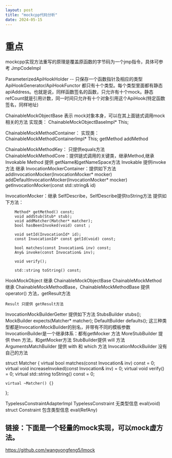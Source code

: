 ```yaml
---
layout: post
title: "mockcpp代码分析"
date: 2024-05-15
---
```


# 重点
mockcpp实现方法重写的原理是覆盖原函数的字节码为一个jmp指令，具体可参考 JmpCodeImpl

ParameterizedApiHookHolder   --   只保存一个函数指针及相应的类型
ApiHookGenerator/ApiHookFunctor 都只有十个类型。每个类型里面都有静态apiAddress。也就是说，同样函数签名的函数，只允许有十个mock。静态refCount就是引用计数，同一时间只允许有十个对象引用这个ApiHook(特定函数签名，同样地址)

ChainableMockObjectBase 表示 mock对象本身，可以在其上面链式调用mock相关的方法
实现类：  ChainableMockObjectBaseImpl* This;

ChainableMockMethodContainer： 实现类：ChainableMockMethodContainerImpl* This;
    getMethod
    addMethod

ChainableMockMethodKey： 只提供equals方法
ChainableMockMethodCore：提供链式调用的关键类，继承Method,继承Invokable
    Method 提供 getName和getNameSpace方法
    Invokable 提供invoke方法
    继承  InvocationMockerContainer：提供如下方法
        addInvocationMocker(InvocationMocker* mocker)
        addDefaultInvocationMocker(InvocationMocker* mocker)
        getInvocationMocker(const std::string& id)

InvocationMocker：继承 SelfDescribe，SelfDescribe提供toString方法
    提供如下方法：

        Method* getMethod() const;
        void addStub(Stub* stub);
        void addMatcher(Matcher* matcher);
        bool hasBeenInvoked(void) const ;

        void setId(InvocationId* id);
        const InvocationId* const getId(void) const;

        bool matches(const Invocation& inv) const;
        Any& invoke(const Invocation& inv);

        void verify();

        std::string toString() const;

HookMockObject 继承 ChainableMockObjectBase
    ChainableMockMethod 继承  ChainableMockMethodBase，ChainableMockMethodBase 提供 operator() 方法，getResult方法

    Result 只提供 getResult方法
InvocationMockBuilderGetter 提供如下方法
    StubsBuilder stubs();
    MockBuilder expects(Matcher* matcher);
    DefaultBuilder defaults();
    这三种类型都是InvocationMockBuilder的别名，并带有不同的模板参数
    InvocationBuilder是一个继承体系：都有getMocker 方法
        MoreStubBuilder 提供 then 方法，和getMocker方法
        StubBuilder提供 will 方法
        ArgumentsMatchBuilder 提供 with 和 which 方法
        InvocationMockBuilder 没有自己的方法

struct Matcher
{
    virtual bool matches(const Invocation& inv) const = 0;
    virtual void increaseInvoked(const Invocation& inv) = 0;
    virtual void verify() = 0;
    virtual std::string toString() const = 0;

    virtual ~Matcher() {}
};

TypelessConstraintAdapterImpl
TypelessConstraint 无类型信息 eval(void)
struct Constraint 包含类型信息 eval(RefAny)

## 链接：下面是一个轻量的mock实现，可以mock虚方法。
https://github.com/wangyongfeng5/lmock
